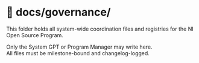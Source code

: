 # 📘 docs/governance/

This folder holds all system-wide coordination files and registries for the NI Open Source Program.

Only the System GPT or Program Manager may write here.  
All files must be milestone-bound and changelog-logged.
